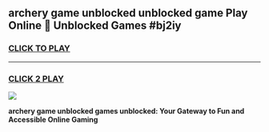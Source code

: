 
## archery game unblocked unblocked game Play Online 👋 Unblocked Games #bj2iy
<h3>
<a href="https://premium.freeplayer.one?title=archery_game_unblocked&ref=21F">CLICK TO PLAY</a></h3>
<hr>

<h3>
<a href="https://premium.freeplayer.one?title=archery_game_unblocked&ref=21F">CLICK 2 PLAY</a>
  
</h3>

<a href="https://premium.freeplayer.one?title=archery_game_unblocked&ref=21F/"><img src="https://clearcache.store/games.png"></a>


**archery game unblocked games unblocked: Your Gateway to Fun and Accessible Online Gaming**
